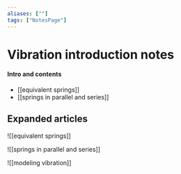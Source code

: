```yaml
---
aliases: [""]
tags: ["NotesPage"]
---
```


# Vibration introduction notes

#### Intro and contents
- [[equivalent springs]]
- [[springs in parallel and series]]


## Expanded articles
![[equivalent springs]]

![[springs in parallel and series]]

![[modeling vibration]]